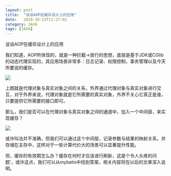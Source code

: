 ```yaml
---
layout: post
title:  "谈谈AOP在缓存设计上的应用"
date:   2018-10-23T11:27:02
category: JAVA
tags: [JAVA]
---
```


谈谈AOP在缓存设计上的应用

<p>我们知道，AOP所体现的，就是一种拦截→放行的思想，底层是基于JDK或CGlib的动态代理实现的，其应用场景非常多：日志记录、权限控制，事务管理以及今天所要说的缓存。<span style="font-weight: bold;"></span></p><p><img src="https://ismy1.oss-cn-qingdao.aliyuncs.com/blog/1540218056345.png" style="max-width:100%;"></p><p>上图就是代理对象与真实对象之间的关系，外界通过代理对象与真实对象进行交互，对于外界来说，代理对象就是它所需要的真实对象，外界不关心它真正是谁，只要提供它所需要的接口即可。</p><p>那么，我们是否可以在代理对象与真实对象之间的通道中，加入一个中间层，来实现缓存？</p><p><img src="https://ismy1.oss-cn-qingdao.aliyuncs.com/blog/1540218221495.png" style="max-width: 100%;"></p><p>或许叫法并不准确，但我们可以通过这个中间层，记录参数与结果的映射关系，并存储在主存中，这样对于一些计算代价大的场景可以显著提升性能。</p><p>但，缓存的有效期怎么办？缓存在何时才应该进行刷新，这是个令人头疼的问题’，或许这点，我们可以从mybatis中找到答案，相关内容将在以后的文章深入说明。<br></p>
